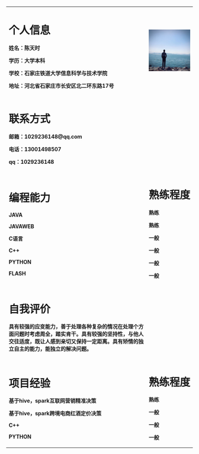 <table border="0">

  <tr>
   <td width="75%">
      <h1>个人信息</h1>
        <p><b>姓名：陈天时</b></p>
        <p><b>学历：大学本科</b></p>
        <p><b>学校：石家庄铁道大学信息科学与技术学院</b></p>
        <p><b>地址：河北省石家庄市长安区北二环东路17号</b></p>
    </td>
    <td width="25%">
      <img src="chentianshi.JPG" width="100%">  
    </td>
  </tr>
  <tr>
   <td>
      <h1>联系方式</h1>
        <p><b>邮箱：1029236148@qq.com</b></p>
        <p><b>电话：13001498507</b></p>
        <p><b>qq：1029236148</b></p>
    </td>
  </tr>
  <tr>
   <td>
      <h1>编程能力</h1>
        <p><b>JAVA</b></p>
        <p><b>JAVAWEB</b></p>
        <p><b>C语言</b></p>
        <p><b>C++</b></p>
        <p><b>PYTHON</b></p>
        <p><b>FLASH</b></p>
    </td>
    <td>
      <h1>熟练程度</h1>
          <p><b>熟练</b></p>
          <p><b>熟练</b></p>
          <p><b>一般</b></p>
          <p><b>一般</b></p>
          <p><b>一般</b></p>
          <p><b>一般</b></p>
     </td>
  </tr>
   <tr>
       <td>
          <h1>自我评价</h1>
            <p><b>具有较强的应变能力，善于处理各种复杂的情况在处理个方面问题时考虑周全，踏实肯干。具有较强的坚持性，与他人交往适度，既让人感到亲切又保持一定距离。具有矫情的独立自主的能力，能独立的解决问题。</b></p>
       </td>
  </tr>
  <tr>
   <td>
      <h1>项目经验</h1>
        <p><b>基于hive，spark互联网营销精准决策</b></p>
        <p><b>基于hive，spark跨境电商红酒定价决策</b></p>
        <p><b>C++</b></p>
        <p><b>PYTHON</b></p>
    </td>
    <td>
      <h1>熟练程度</h1>
          <p><b>熟练</b></p>
          <p><b>一般</b></p>
          <p><b>一般</b></p>
          <p><b>一般</b></p>
     </td>
  </tr>

</table>
